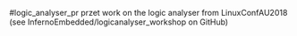 #logic_analyser_pr
przet work on the logic analyser from LinuxConfAU2018 (see InfernoEmbedded/logicanalyser_workshop on GitHub)
